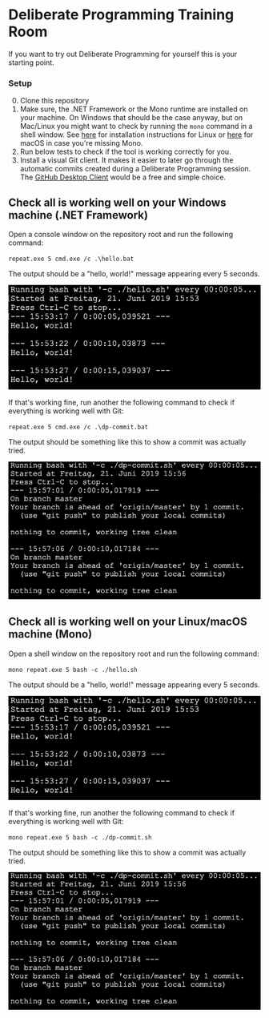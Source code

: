 # Deliberate Programming Training Room

If you want to try out Deliberate Programming for yourself this is your starting point.

### Setup
0. Clone this repository
1. Make sure, the .NET Framework or the Mono runtime are installed on your machine. On Windows that should be the case anyway, but on Mac/Linux you might want to check by running the `mono` command in a shell window. See [here](https://www.mono-project.com/docs/getting-started/install/linux/) for installation instructions for Linux or [here](https://www.mono-project.com/docs/getting-started/install/mac/) for macOS in case you're missing Mono.
2. Run below tests to check if the tool is working correctly for you.
3. Install a visual Git client. It makes it easier to later go through the automatic commits created during a Deliberate Programming session. The [GitHub Desktop Client](https://desktop.github.com/) would be a free and simple choice.


## Check all is working well on your Windows machine (.NET Framework)
Open a console window on the repository root and run the following command:

`repeat.exe 5 cmd.exe /c .\hello.bat`

The output should be a "hello, world!" message appearing every 5 seconds.

![](images/hello.png)

If that's working fine, run another the following command to check if everything is working well with Git:

`repeat.exe 5 cmd.exe /c .\dp-commit.bat`

The output should be something like this to show a commit was actually tried.

![](images/dp-commit.png)

## Check all is working well on your Linux/macOS machine (Mono)
Open a shell window on the repository root and run the following command:

`mono repeat.exe 5 bash -c ./hello.sh`

The output should be a "hello, world!" message appearing every 5 seconds.

![](images/hello.png)

If that's working fine, run another the following command to check if everything is working well with Git:

`mono repeat.exe 5 bash -c ./dp-commit.sh`

The output should be something like this to show a commit was actually tried.

![](images/dp-commit.png)
